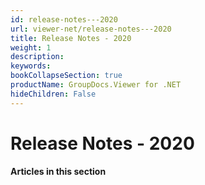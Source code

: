 ```yaml
---
id: release-notes---2020
url: viewer-net/release-notes---2020
title: Release Notes - 2020
weight: 1
description: 
keywords: 
bookCollapseSection: true
productName: GroupDocs.Viewer for .NET
hideChildren: False
---
```


# Release Notes - 2020


#### Articles in this section

